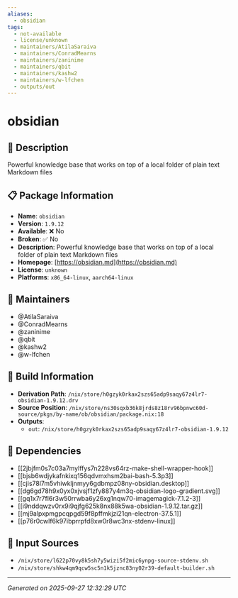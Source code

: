 ```yaml
---
aliases:
  - obsidian
tags:
  - not-available
  - license/unknown
  - maintainers/AtilaSaraiva
  - maintainers/ConradMearns
  - maintainers/zaninime
  - maintainers/qbit
  - maintainers/kashw2
  - maintainers/w-lfchen
  - outputs/out
---
```


# obsidian

## 📝 Description

Powerful knowledge base that works on top of a local folder of plain text Markdown files

## 📋 Package Information

- **Name**: `obsidian`
- **Version**: `1.9.12`
- **Available**: ❌ No
- **Broken**: ✅ No
- **Description**: Powerful knowledge base that works on top of a local folder of plain text Markdown files
- **Homepage**: [https://obsidian.md](https://obsidian.md)
- **License**: `unknown`
- **Platforms**: `x86_64-linux`, `aarch64-linux`
## 👥 Maintainers

- @AtilaSaraiva
- @ConradMearns
- @zaninime
- @qbit
- @kashw2
- @w-lfchen


## 🔧 Build Information

- **Derivation Path**: `/nix/store/h0gzyk0rkax2szs65adp9saqy67z4lr7-obsidian-1.9.12.drv`
- **Source Position**: `/nix/store/ns30sqxb36k8jrds8z18rv96bpnwc60d-source/pkgs/by-name/ob/obsidian/package.nix:18`
- **Outputs**:
  - `out`:  `/nix/store/h0gzyk0rkax2szs65adp9saqy67z4lr7-obsidian-1.9.12`

## 🔗 Dependencies

- [[2jbjfm0s7c03a7mylffys7n228vs64rz-make-shell-wrapper-hook]]
- [[bjsb6wdjykafnkixq156qdvmxhsm2bai-bash-5.3p3]]
- [[cjis78l7m5vhiwkljnmyy6gdbmpz08ny-obsidian.desktop]]
- [[dg6gd78h9x0yx0xjvsjf1zfy887y4m3q-obsidian-logo-gradient.svg]]
- [[gq1x7r7fl6r3w50rrwba6y26xg1nqw70-imagemagick-7.1.2-3]]
- [[i9nddqwzv0rx9i9qjfg625k8nx88k5wa-obsidian-1.9.12.tar.gz]]
- [[mj9alpxpmgpcqpgd59f8pffmkjzi21qn-electron-37.5.1]]
- [[p76r0cwlf6k97ibprrpfd8xw0r8wc3nx-stdenv-linux]]

## 📁 Input Sources

- `/nix/store/l622p70vy8k5sh7y5wizi5f2mic6ynpg-source-stdenv.sh`
- `/nix/store/shkw4qm9qcw5sc5n1k5jznc83ny02r39-default-builder.sh`

---
*Generated on 2025-09-27 12:32:29 UTC*
